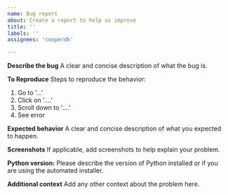 ```yaml
---
name: Bug report
about: Create a report to help us improve
title: ''
labels: ''
assignees: 'cooperdk'

---
```


**Describe the bug**
A clear and concise description of what the bug is.

**To Reproduce**
Steps to reproduce the behavior:
1. Go to '...'
2. Click on '....'
3. Scroll down to '....'
4. See error

**Expected behavior**
A clear and concise description of what you expected to happen.

**Screenshots**
If applicable, add screenshots to help explain your problem.

**Python version:**
Please describe the version of Python installed or if you are using the automated installer.

**Additional context**
Add any other context about the problem here.

